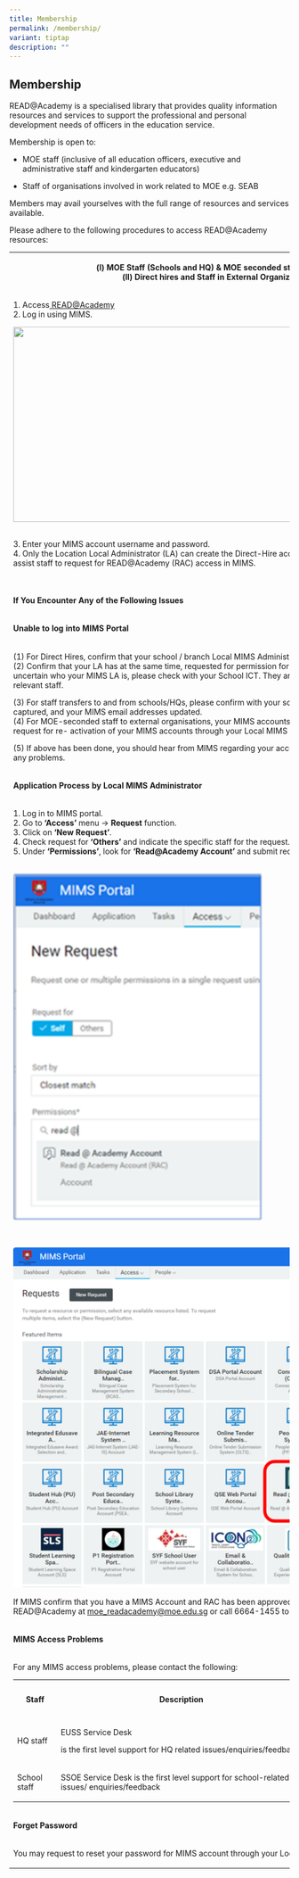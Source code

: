 ```yaml
---
title: Membership
permalink: /membership/
variant: tiptap
description: ""
---
```

<h2><strong>Membership</strong></h2>
<p>READ@Academy is a specialised library that provides quality information
resources and services to support the professional and personal development
needs of officers in the education service.</p>
<p>Membership is open to:</p>
<ul data-tight="true" class="tight">
<li>
<p>MOE staff (inclusive of all education officers, executive and administrative
staff and kindergarten educators)</p>
</li>
<li>
<p>Staff of organisations involved in work related to MOE e.g. SEAB</p>
</li>
</ul>
<p>Members may avail yourselves with the full range of resources and services
available.</p>
<p>Please adhere to&nbsp;the following procedures to access READ@Academy
resources:&nbsp;</p>
<table style="minWidth: 25px">
<colgroup>
<col>
</colgroup>
<tbody>
<tr>
<th rowspan="1" colspan="1">
<p><strong>(l)&nbsp;MOE Staff (Schools and HQ) &amp; MOE seconded staff to external schools/organisations</strong>
<br><strong>(ll)&nbsp;Direct hires and Staff in External Organizations with MOE-related work</strong>
</p>
</th>
</tr>
<tr>
<td rowspan="1" colspan="1">
<p>1. Access<u>&nbsp;</u><a href="https://readacademy.moe.edu.sg/cgi-bin/spydus.exe/MSGTRNGEN/OPAC/FAQMEMBERSHIP" rel="noopener noreferrer" target="_blank"><u>READ@Academy</u></a>
<br>2. Log in using MIMS.
<br>
</p>
<div class="isomer-image-wrapper">
<img style="box-sizing: border-box; vertical-align: middle;" height="350" width="900" alt="" src="https://readacademy.moe.edu.sg/api/maintenance/1.0/imagebrowser/image?blobName=a2659cdf-2b50-40dc-8a97-fa984803bcf6.png">
</div>
<p>
<br>3. Enter your MIMS account username and password.
<br>4. Only the Location Local Administrator (LA) can create the Direct-Hire
account in MIMS. After the&nbsp;account is created, LA needs to assist
staff to request for READ@Academy (RAC) access in MIMS.
<br>
</p>
<div class="isomer-image-wrapper">
<img style="box-sizing: border-box; vertical-align: middle;" height="auto" width="900" alt="" src="https://readacademy.moe.edu.sg/api/maintenance/1.0/imagebrowser/image?blobName=75797940-d714-4261-aa55-3f5cbfc01006.png">
</div>
</td>
</tr>
<tr>
<td rowspan="1" colspan="1">
<p><strong>If You Encounter Any of the Following Issues</strong>
</p>
</td>
</tr>
<tr>
<td rowspan="1" colspan="1">
<p><strong>Unable to log into MIMS Portal</strong>
</p>
</td>
</tr>
<tr>
<td rowspan="1" colspan="1">
<p>(1)&nbsp;For Direct Hires, confirm that your school / branch Local MIMS
Administrator (LA) has applied for a MIMS Account for you.
<br>(2)&nbsp;Confirm that your LA has at the same time, requested for permission
for a READ@Academy (RAC) account for you. If you are uncertain who your
MIMS LA is, please check with your School ICT.&nbsp;They are usually the
LA or they will be able to direct you to the relevant staff.</p>
<p>(3)&nbsp;For staff transfers to and from schools/HQs, please confirm with
your school / branch Local MIMS Administrators that the transfer is captured,
and your&nbsp;MIMS email addresses updated.
<br>(4)&nbsp;For MOE-seconded staff to external organisations, your MIMS accounts
may become deactivated after prolong inactivity. You may request for re-&nbsp;activation
of your MIMS accounts through your&nbsp;Local MIMS administrator in your
previous place of work.&nbsp;</p>
<p>(5)&nbsp;If above has been done, you should hear from MIMS regarding your
access. Email the relevant service desk for technical support if any problems.</p>
</td>
</tr>
<tr>
<td rowspan="1" colspan="1">
<p><strong>Application Process by Local MIMS Administrator</strong>
</p>
</td>
</tr>
<tr>
<td rowspan="1" colspan="1">
<p>1.&nbsp;Log in to MIMS portal.
<br>2.&nbsp;Go to <strong>‘Access’</strong> menu -&gt; <strong>Request </strong>function.
<br>3.&nbsp;Click on <strong>‘New Request’</strong>.
<br>4.&nbsp;Check request for<strong> ‘Others’ </strong>and indicate the specific
staff for the request.
<br>5.&nbsp;Under <strong>‘Permissions’</strong>, look for <strong>‘Read@Academy Account’</strong> and
submit request.
<br>
<br>
</p>
<div class="isomer-image-wrapper">
<img style="width: 50%;" height="auto" width="100%" alt="" src="/images/MIMS1.png">
</div>
<p>
<br>
</p>
<div class="isomer-image-wrapper">
<img style="width: 100%" height="auto" width="100%" alt="" src="/images/MIMS2.png">
</div>
<p>If MIMS confirm that you have a MIMS Account and RAC has been approved,
yet you still have access problem, please email READ@Academy at <a href="https://readacademy.moe.edu.sg/cgi-bin/spydus.exe/MSGTRNGEN/OPAC/FAQMEMBERSHIP#mainContent" rel="noopener noreferrer nofollow" target="_blank">moe_readacademy@moe.edu.sg</a> or
call&nbsp;6664-1455 to look into the matter.&nbsp;
<br>
</p>
</td>
</tr>
<tr>
<td rowspan="1" colspan="1">
<p><strong>MIMS Access Problems</strong>
</p>
</td>
</tr>
<tr>
<td rowspan="1" colspan="1">
<p>For any MIMS access problems, please contact the following:</p>
<table style="minWidth: 100px">
<colgroup>
<col>
<col>
<col>
<col>
</colgroup>
<tbody>
<tr>
<th rowspan="1" colspan="1">
<p><strong>Staff</strong>
</p>
</th>
<th rowspan="1" colspan="1">
<p><strong>Description</strong>
</p>
</th>
<th rowspan="1" colspan="1">
<p><strong>SSOE Service</strong>
<br><strong>Desk</strong>
</p>
</th>
<th rowspan="1" colspan="1">
<p><strong>Email address</strong>
</p>
</th>
</tr>
<tr>
<td rowspan="1" colspan="1">
<p>HQ staff</p>
</td>
<td rowspan="1" colspan="1">
<p>EUSS Service Desk</p>
<p>is the first level support for HQ related&nbsp;issues/enquiries/feedback</p>
</td>
<td rowspan="1" colspan="1">
<p>EUSS Service Desk</p>
</td>
<td rowspan="1" colspan="1">
<p><a href="https://readacademy.moe.edu.sg/cgi-bin/spydus.exe/MSGTRNGEN/OPAC/FAQMEMBERSHIP#mainContent" rel="noopener noreferrer nofollow" target="_blank">EUSS_SERVICEDESK@support.gov.sg</a>
</p>
</td>
</tr>
<tr>
<td rowspan="1" colspan="1">
<p>School staff</p>
</td>
<td rowspan="1" colspan="1">
<p>SSOE Service Desk is the first level support&nbsp;for school-related issues/
enquiries/feedback</p>
</td>
<td rowspan="1" colspan="1">
<p>SSOE Service Desk</p>
</td>
<td rowspan="1" colspan="1">
<p><a href="https://readacademy.moe.edu.sg/cgi-bin/spydus.exe/MSGTRNGEN/OPAC/FAQMEMBERSHIP#mainContent" rel="noopener noreferrer nofollow" target="_blank">help@schools.gov.sg</a>
</p>
</td>
</tr>
</tbody>
</table>
</td>
</tr>
<tr>
<td rowspan="1" colspan="1">
<p><strong>Forget Password</strong>
</p>
</td>
</tr>
<tr>
<td rowspan="1" colspan="1">
<p>You may request to reset your password for MIMS account through your Local
MIMS Administrator.&nbsp;</p>
</td>
</tr>
</tbody>
</table>
<p></p>